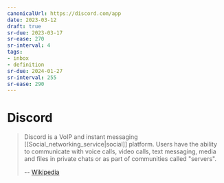 ```yaml
---
canonicalUrl: https://discord.com/app
date: 2023-03-12
draft: true
sr-due: 2023-03-17
sr-ease: 270
sr-interval: 4
tags:
- inbox
- definition
sr-due: 2024-01-27
sr-interval: 255
sr-ease: 290
---
```


# Discord

> Discord is a VoIP and instant messaging [[Social_networking_service|social]]
> platform. Users have the ability to communicate with voice calls, video calls,
> text messaging, media and files in private chats or as part of communities
> called "servers".
>
> -- [Wikipedia](https://en.wikipedia.org/wiki/Discord_\(software\))
